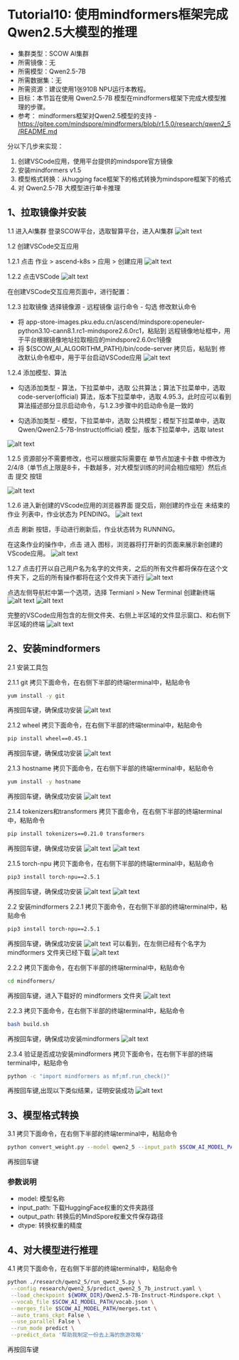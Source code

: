 # Tutorial10: 使用mindformers框架完成Qwen2.5大模型的推理

* 集群类型：SCOW AI集群
* 所需镜像：无
* 所需模型：Qwen2.5-7B
* 所需数据集：无
* 所需资源：建议使用1张910B NPU运行本教程。
* 目标：本节旨在使用 Qwen2.5-7B 模型在mindformers框架下完成大模型推理的步骤。
* 参考：
mindformers框架对Qwen2.5模型的支持 - https://gitee.com/mindspore/mindformers/blob/r1.5.0/research/qwen2_5/README.md



分以下几步来实现：
1. 创建VSCode应用，使用平台提供的mindspore官方镜像
2. 安装mindformers v1.5
3. 模型格式转换：从hugging face框架下的格式转换为mindspore框架下的格式
4. 对 Qwen2.5-7B 大模型进行单卡推理

## 1、拉取镜像并安装

1.1 进入AI集群
登录SCOW平台，选取智算平台，进入AI集群
![alt text](assets/image.png)

1.2 创建VSCode交互应用

1.2.1 点击 作业 > ascend-k8s > 应用 > 创建应用
![alt text](assets/image-1.png)

1.2.2 点击VSCode
![alt text](assets/image-2.png)

在创建VSCode交互应用页面中，进行配置：

1.2.3 拉取镜像
选择镜像源 - 远程镜像
运行命令 - 勾选 修改默认命令
* 将 app-store-images.pku.edu.cn/ascend/mindspore:openeuler-python3.10-cann8.1.rc1-mindspore2.6.0rc1，粘贴到 远程镜像地址框中，用于平台根据镜像地址拉取相应的mindspore2.6.0rc1镜像
* 将 ${SCOW_AI_ALGORITHM_PATH}/bin/code-server 拷贝后，粘贴到 修改默认命令框中，用于平台启动VSCode应用
![alt text](assets/image-3.png)

1.2.4 添加模型、算法
* 勾选添加类型 - 算法，下拉菜单中，选取 公共算法；算法下拉菜单中，选取 code-server(official) 算法，版本下拉菜单中，选取 4.95.3，此时应可以看到算法描述部分显示启动命令，与1.2.3步骤中的启动命令是一致的

* 勾选添加类型 - 模型，下拉菜单中，选取 公共模型；模型下拉菜单中，选取 Qwen/Qwen2.5-7B-Instruct(official) 模型，版本下拉菜单中，选取 latest

![alt text](assets/image-4.png)

1.2.5 资源部分不需要修改，也可以根据实际需要在 单节点加速卡卡数 中修改为2/4/8（单节点上限是8卡，卡数越多，对大模型训练的时间会相应缩短）然后点击 提交 按钮

![alt text](assets/image-5.png)

1.2.6 进入新创建的VScode应用的浏览器界面
提交后，刚创建的作业在 未结束的作业 列表中，作业状态为 PENDING。
![alt text](assets/image-6.png)

点击 刷新 按钮，手动进行刷新后，作业状态转为 RUNNING。

在这条作业的操作中，点击 进入 图标，浏览器将打开新的页面来展示新创建的VScode应用。
![alt text](assets/image-7.png)

1.2.7 点击打开以自己用户名为名字的文件夹，之后的所有文件都将保存在这个文件夹下，之后的所有操作都将在这个文件夹下进行
![alt text](assets/image-8.png)

点选左侧导航栏中第一个选项，选择 Termianl > New Terminal 创建新终端
![alt text](../tutorial_scow_for_ai.assets/1.1.8-terminal-icon.png)
![alt text](../tutorial_scow_for_ai.assets/1.1.8-create-terminal.png)

完整的VSCode应用包含的左侧文件夹、右侧上半区域的文件显示窗口、和右侧下半区域的终端
![alt text](assets/image-9.png)

## 2、安装mindformers
2.1 安装工具包

2.1.1 git
拷贝下面命令，在右侧下半部的终端terminal中，粘贴命令 
```bash
yum install -y git
```
再按回车键，确保成功安装
![alt text](assets/image-10.png)

2.1.2 wheel
拷贝下面命令，在右侧下半部的终端terminal中，粘贴命令 
```bash
pip install wheel==0.45.1
```
再按回车键，确保成功安装
![alt text](assets/image-11.png)

2.1.3 hostname
拷贝下面命令，在右侧下半部的终端terminal中，粘贴命令 
```bash
yum install -y hostname
```
再按回车键，确保成功安装
![alt text](assets/image-12.png)

2.1.4 tokenizers和transformers
拷贝下面命令，在右侧下半部的终端terminal中，粘贴命令 
```bash
pip install tokenizers==0.21.0 transformers
```
再按回车键，确保成功安装
![alt text](assets/image-13.png)
![alt text](assets/image-14.png)

2.1.5 torch-npu
拷贝下面命令，在右侧下半部的终端terminal中，粘贴命令 
```bash
pip3 install torch-npu==2.5.1
```
再按回车键，确保成功安装
![alt text](assets/image-15.png)
![alt text](assets/image-16.png)

2.2 安装mindformers
2.2.1 拷贝下面命令，在右侧下半部的终端terminal中，粘贴命令 
```bash
pip3 install torch-npu==2.5.1
```
再按回车键，确保成功安装
![alt text](assets/image-17.png)
可以看到，在左侧已经有个名字为 mindformers 文件夹已经下载
![alt text](assets/image-18.png)

2.2.2 拷贝下面命令，在右侧下半部的终端terminal中，粘贴命令 
```bash
cd mindformers/
```
再按回车键，进入下载好的 mindformers 文件夹
![alt text](assets/image-19.png)

2.2.3 拷贝下面命令，在右侧下半部的终端terminal中，粘贴命令 
```bash
bash build.sh
```
再按回车键，确保成功安装mindformers
![alt text](assets/image-20.png)

2.3.4 验证是否成功安装mindformers
拷贝下面命令，在右侧下半部的终端terminal中，粘贴命令
```bash
python -c "import mindformers as mf;mf.run_check()"
```
再按回车键,出现以下类似结果，证明安装成功
![alt text](assets/image-21.png)

## 3、模型格式转换
3.1 拷贝下面命令，在右侧下半部的终端terminal中，粘贴命令
```bash
python convert_weight.py --model qwen2_5 --input_path $SCOW_AI_MODEL_PATH --output_path ${WORK_DIR}/Qwen2.5-7B-Instruct-Mindspore --dtype bf16
```
再按回车键
### 参数说明
* model:       模型名称
* input_path:  下载HuggingFace权重的文件夹路径
* output_path: 转换后的MindSpore权重文件保存路径
* dtype:       转换权重的精度

## 4、对大模型进行推理
4.1 拷贝下面命令，在右侧下半部的终端terminal中，粘贴命令
```bash
python ./research/qwen2_5/run_qwen2_5.py \
 --config research/qwen2_5/predict_qwen2_5_7b_instruct.yaml \
 --load_checkpoint ${WORK_DIR}/Qwen2.5-7B-Instruct-Mindspore.ckpt \
 --vocab_file $SCOW_AI_MODEL_PATH/vocab.json \
 --merges_file $SCOW_AI_MODEL_PATH/merges.txt \
 --auto_trans_ckpt False \
 --use_parallel False \
 --run_mode predict \
 --predict_data '帮助我制定一份去上海的旅游攻略'
```
再按回车键